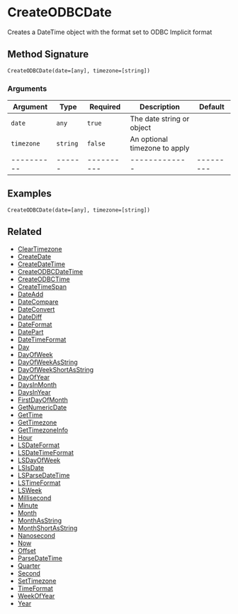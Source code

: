 # CreateODBCDate

Creates a DateTime object with the format set to ODBC Implicit format

## Method Signature

```
CreateODBCDate(date=[any], timezone=[string])
```

### Arguments

| Argument   | Type     | Required   | Description                   | Default   |
| ---------- | -------- | ---------- | ----------------------------- | --------- |
| `date`     | `any`    | `true`     | The date string or object     |           |
| `timezone` | `string` | `false`    | An optional timezone to apply |           |
| ---------- | ------   | ---------- | -------------                 | --------- |

## Examples

```
CreateODBCDate(date=[any], timezone=[string])
```

## Related

* [ClearTimezone](cleartimezone.md)
* [CreateDate](createdate.md)
* [CreateDateTime](createdatetime.md)
* [CreateODBCDateTime](createodbcdatetime.md)
* [CreateODBCTime](createodbctime.md)
* [CreateTimeSpan](createtimespan.md)
* [DateAdd](dateadd.md)
* [DateCompare](datecompare.md)
* [DateConvert](dateconvert.md)
* [DateDiff](datediff.md)
* [DateFormat](dateformat.md)
* [DatePart](datepart.md)
* [DateTimeFormat](datetimeformat.md)
* [Day](day.md)
* [DayOfWeek](dayofweek.md)
* [DayOfWeekAsString](dayofweekasstring.md)
* [DayOfWeekShortAsString](dayofweekshortasstring.md)
* [DayOfYear](dayofyear.md)
* [DaysInMonth](daysinmonth.md)
* [DaysInYear](daysinyear.md)
* [FirstDayOfMonth](firstdayofmonth.md)
* [GetNumericDate](getnumericdate.md)
* [GetTime](gettime.md)
* [GetTimezone](gettimezone.md)
* [GetTimezoneInfo](gettimezoneinfo.md)
* [Hour](hour.md)
* [LSDateFormat](lsdateformat.md)
* [LSDateTimeFormat](lsdatetimeformat.md)
* [LSDayOfWeek](lsdayofweek.md)
* [LSIsDate](lsisdate.md)
* [LSParseDateTime](lsparsedatetime.md)
* [LSTimeFormat](lstimeformat.md)
* [LSWeek](lsweek.md)
* [Millisecond](millisecond.md)
* [Minute](minute.md)
* [Month](month.md)
* [MonthAsString](monthasstring.md)
* [MonthShortAsString](monthshortasstring.md)
* [Nanosecond](nanosecond.md)
* [Now](now.md)
* [Offset](offset.md)
* [ParseDateTime](parsedatetime.md)
* [Quarter](quarter.md)
* [Second](second.md)
* [SetTimezone](settimezone.md)
* [TimeFormat](timeformat.md)
* [WeekOfYear](weekofyear.md)
* [Year](year.md)

